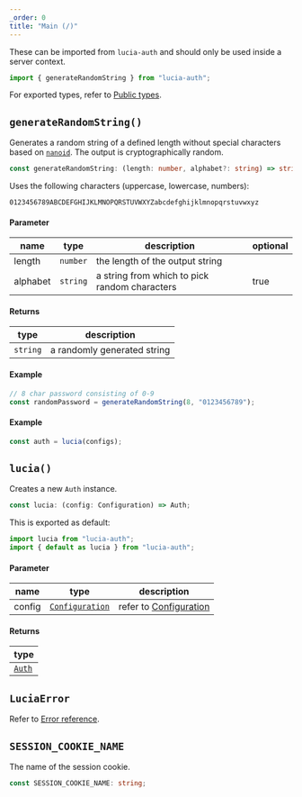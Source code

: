 ```yaml
---
_order: 0
title: "Main (/)"
---
```


These can be imported from `lucia-auth` and should only be used inside a server context.

```ts
import { generateRandomString } from "lucia-auth";
```

For exported types, refer to [Public types](/reference/lucia-auth/types).

## `generateRandomString()`

Generates a random string of a defined length without special characters based on [`nanoid`](https://github.com/ai/nanoid). The output is cryptographically random.

```ts
const generateRandomString: (length: number, alphabet?: string) => string;
```

Uses the following characters (uppercase, lowercase, numbers):

```
0123456789ABCDEFGHIJKLMNOPQRSTUVWXYZabcdefghijklmnopqrstuvwxyz
```

#### Parameter

| name     | type     | description                                   | optional |
| -------- | -------- | --------------------------------------------- | -------- |
| length   | `number` | the length of the output string               |          |
| alphabet | `string` | a string from which to pick random characters | true     |

#### Returns

| type     | description                 |
| -------- | --------------------------- |
| `string` | a randomly generated string |

#### Example

```ts
// 8 char password consisting of 0-9
const randomPassword = generateRandomString(8, "0123456789");
```

#### Example

```ts
const auth = lucia(configs);
```

## `lucia()`

Creates a new `Auth` instance.

```ts
const lucia: (config: Configuration) => Auth;
```

This is exported as default:

```ts
import lucia from "lucia-auth";
import { default as lucia } from "lucia-auth";
```

#### Parameter

| name   | type                                                         | description                                     |
| ------ | ------------------------------------------------------------ | ----------------------------------------------- |
| config | [`Configuration`](/reference/lucia-auth/types#configuration) | refer to [Configuration](/basics/configuration) |

#### Returns

| type                                 |
| ------------------------------------ |
| [`Auth`](/reference/lucia-auth/auth) |

## `LuciaError`

Refer to [Error reference](/reference/lucia-auth/luciaerror).

## `SESSION_COOKIE_NAME`

The name of the session cookie.

```ts
const SESSION_COOKIE_NAME: string;
```

